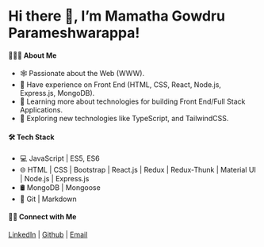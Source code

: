 # Hi there 👋, I’m Mamatha Gowdru Parameshwarappa!
#### 👩🏻‍💻 About Me
- 🕸️   Passionate about the Web (WWW).
- 🔭   Have experience on Front End (HTML, CSS, React, Node.js, Express.js, MongoDB).
- 🌱   Learning more about technologies for building Front End/Full Stack Applications.
- 🤔   Exploring new technologies like TypeScript, and TailwindCSS.

#### 🛠 Tech Stack
- 💻   JavaScript | ES5, ES6 
- 🌐   HTML | CSS | Bootstrap | React.js | Redux | Redux-Thunk | Material UI | Node.js | Express.js 
- 🛢   MongoDB | Mongoose
- 🔧   Git | Markdown

#### 🤝🏻 Connect with Me
[LinkedIn](https://www.linkedin.com/in/mamthagp/) | [Github](https://github.com/mamthagp) | [Email](mamathagp.93@gmail.com)<a href="mamathagp.93@gmail.com"></a>












<!--

Here are some ideas to get you started:

- 🔭 I’m currently working on ...
- 🌱 I’m currently learning ...
- 👯 I’m looking to collaborate on ...
- 🤔 I’m looking for help with ...
- 💬 Ask me about ...
- 📫 How to reach me: ...
- 😄 Pronouns: ...
- ⚡ Fun fact: ...
-->
